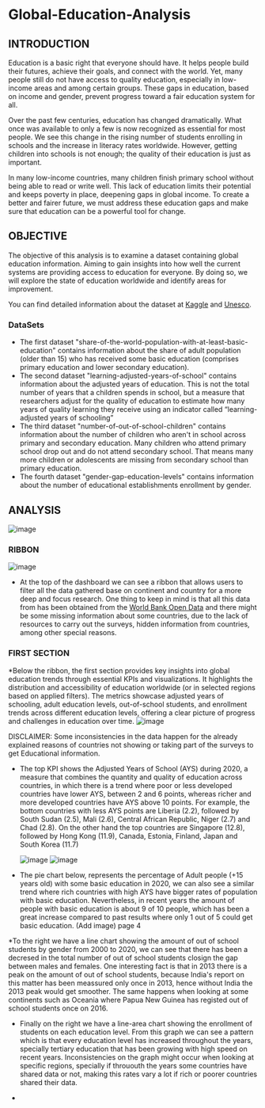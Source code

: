 # Global-Education-Analysis

## INTRODUCTION
Education is a basic right that everyone should have. It helps people build their futures, achieve their goals, and connect with the world. Yet, many people still do not have access to quality education, especially in low-income areas and among certain groups. These gaps in education, based on income and gender, prevent progress toward a fair education system for all.

Over the past few centuries, education has changed dramatically. What once was available to only a few is now recognized as essential for most people. We see this change in the rising number of students enrolling in schools and the increase in literacy rates worldwide. However, getting children into schools is not enough; the quality of their education is just as important.

In many low-income countries, many children finish primary school without being able to read or write well. This lack of education limits their potential and keeps poverty in place, deepening gaps in global income. To create a better and fairer future, we must address these education gaps and make sure that education can be a powerful tool for change.


## OBJECTIVE
The objective of this analysis is to examine a dataset containing global education information. Aiming to gain insights into how well the current systems are providing access to education for everyone. By doing so, we will explore the state of education worldwide and identify areas for improvement. 

You can find detailed information about the dataset at <a href="https://www.kaggle.com/datasets/imtkaggleteam/global-education">Kaggle</a> and <a href="https://databrowser.uis.unesco.org/">Unesco</a>.


### DataSets
* The first dataset "share-of-the-world-population-with-at-least-basic-education" contains information about the share of adult population (older than 15) who has received some basic education (comprises primary education and lower secondary education).
* The second dataset "learning-adjusted-years-of-school" contains information about the adjusted years of education. This is not the total number of years that a children spends in school, but a measure that researchers adjust for the quality of education to estimate how many years of quality learning they receive using an indicator called “learning-adjusted years of schooling”
* The third dataset "number-of-out-of-school-children" contains information about the number of children who aren't in school across primary and secondary education. Many children who attend primary school drop out and do not attend secondary school. That means many more children or adolescents are missing from secondary school than primary education.
* The fourth dataset "gender-gap-education-levels" contains information about the number of educational establishments enrollment by gender.



## ANALYSIS
![image](https://github.com/user-attachments/assets/6a777036-b9aa-42f7-b325-337f504a5547)

### RIBBON
![image](https://github.com/user-attachments/assets/a8c8aee0-6bef-49e6-9ccc-ca8bc8d4d4fb)
* At the top of the dashboard we can see a ribbon that allows users to filter all the data gathered base on continent and country for a more deep and focus research. One thing to keep in mind is that all this data from has been obtained from the <a href=https://data.worldbank.org/>World Bank Open Data</a> and there might be some missing information about some countries, due to the lack of resources to carry out the surveys, hidden information from countries, among other special reasons.


### FIRST SECTION
*Below the ribbon, the first section provides key insights into global education trends through essential KPIs and visualizations. It highlights the distribution and accessibility of education worldwide (or in selected regions based on applied filters). The metrics showcase adjusted years of schooling, adult education levels, out-of-school students, and enrollment trends across different education levels, offering a clear picture of progress and challenges in education over time.
![image](https://github.com/user-attachments/assets/03436e8f-df5d-4e86-85e6-4c0465d48955)

DISCLAIMER: Some inconsistencies in the data happen for the already explained reasons of countries not showing or taking part of the surveys to get Educational information.

* The top KPI shows the Adjusted Years of School (AYS) during 2020, a measure that combines the quantity and quality of education across countries, in which there is a trend where poor or less developed countries have lower AYS, between 2 and 6 points, whereas richer and more developed countries have AYS above 10 points. For example, the bottom countries with less AYS points are Liberia (2.2), followed by South Sudan (2.5), Mali (2.6), Central African Republic, Niger (2.7) and Chad (2.8). On the other hand the top countries are Singapore (12.8), followed by Hong Kong (11.9), Canada, Estonia, Finland, Japan and South Korea (11.7)

  ![image](https://github.com/user-attachments/assets/8f90aa1c-864c-4e37-8a58-2947b95de875) ![image](https://github.com/user-attachments/assets/efcf329c-dec3-45ec-98ca-546d4fb6017f)

* The pie chart below, represents the percentage of Adult people (+15 years old) with some basic education in 2020, we can also see a similar trend where rich countries with high AYS have bigger rates of population with basic education. Nevertheless, in recent years the amount of people with basic education is about 9 of 10 people, which has been a great increase compared to past results where only 1 out of 5 could get basic education.
(Add image) page 4

*To the right we have a line chart showing the amount of out of school students by gender from 2000 to 2020, we can see that there has been a decresed in the total number of out of school students closign the gap between males and females. One interesting fact is that in 2013 there is a peak on the amount of out of school students, because India's report on this matter has been meassured only once in 2013, hence without India the 2013 peak would get smoother. The same happens when looking at some continents such as Oceania where Papua New Guinea has registed out of school students once on 2016.

* Finally on the right we have a line-area chart showing the enrollment of students on each education level. From this graph we can see a pattern which is that every education level has increased throughout the years, specially tertiary education that has been growing with high speed on recent years. Inconsistencies on the graph might occur when looking at specific regions, specially if thrououth the years some countries have shared data or not, making this rates vary a lot if rich or poorer countries shared their data.

* 

